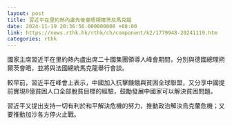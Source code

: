 ```yaml
---
layout: post
title: 習近平在里約熱內盧先後會晤朔爾茨及馬克龍
date: 2024-11-19 20:36:56.000000000 +08:00
link: https://news.rthk.hk/rthk/ch/component/k2/1779948-20241119.htm
categories: rthk
---
```


國家主席習近平在里約熱內盧出席二十國集團領導人峰會期間，分別與德國總理朔爾茨會晤，並將與法國總統馬克龍舉行會談。

較早前，習近平在峰會上表示，中國加入抗擊饑餓與貧困全球聯盟，又分享中國提前實現8億貧困人口全部脫貧目標的經驗，鼓勵發展中國家可以解決貧困問題。

習近平又提出支持一切有利於和平解決危機的努力，推動政治解決烏克蘭危機；又要推動加沙各方停火止戰。
